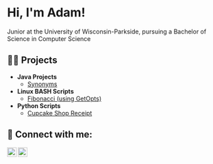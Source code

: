 <h1>Hi, I'm Adam! <br/></h1>
Junior at the University of Wisconsin-Parkside, pursuing a Bachelor of Science in Computer Science</br>

<h2>👨‍💻 Projects</h2>

- <b>Java Projects</b>
  - [Synonyms](https://github.com/AdamZieman/Synonyms)
- <b>Linux BASH Scripts</b>
  - [Fibonacci (using GetOpts)](https://github.com/AdamZieman/FibonacciWithGetOpts)
- <b>Python Scripts</b>
  - [Cupcake Shop Receipt](https://github.com/AdamZieman/CupcakeShop)

<h2> 🤳 Connect with me:</h2>

[<img align="left" alt="AdamZieman | Instagram" width="22px" src="https://cdn.jsdelivr.net/npm/simple-icons@v3/icons/github.svg" />][github]
[<img align="left" alt="AdamZieman | LinkedIn" width="22px" src="https://cdn.jsdelivr.net/npm/simple-icons@v3/icons/linkedin.svg" />][linkedin]

[github]: https://github.com/AdamZieman
[linkedin]: https://www.linkedin.com/in/adam-zieman/

<!--
**joshmadakor1/joshmadakor1** is a ✨ _special_ ✨ repository because its `README.md` (this file) appears on your GitHub profile.

Here are some ideas to get you started:

- 🔭 I’m currently working on ...
- 🌱 I’m currently learning ...
- 👯 I’m looking to collaborate on ...
- 🤔 I’m looking for help with ...
- 💬 Ask me about ...
- 📫 How to reach me: ...
- 😄 Pronouns: ...
- ⚡ Fun fact: ...
-->
